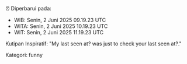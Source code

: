 ⏰ Diperbarui pada:
- WIB: Senin, 2 Juni 2025 09.19.23 UTC
- WITA: Senin, 2 Juni 2025 10.19.23 UTC
- WIT: Senin, 2 Juni 2025 11.19.23 UTC

Kutipan Inspiratif:
"My last seen at? was just to check your last seen at?."


Kategori: funny


